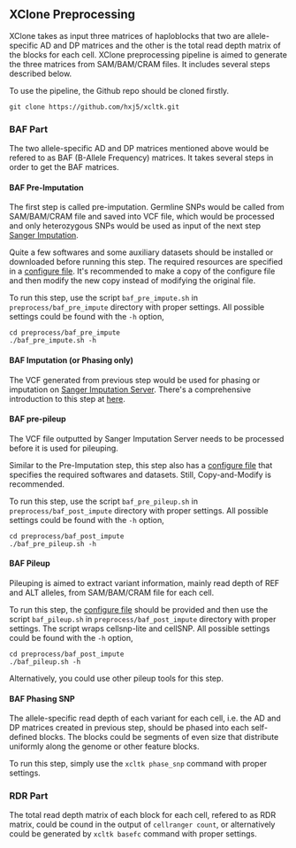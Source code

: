 ## XClone Preprocessing

XClone takes as input three matrices of haploblocks that two are allele-specific
AD and DP matrices and the other is the total read depth matrix of the blocks
for each cell. XClone preprocessing pipeline is aimed to generate the three 
matrices from SAM/BAM/CRAM files. It includes several steps described below.

To use the pipeline, the Github repo should be cloned firstly.

```shell
git clone https://github.com/hxj5/xcltk.git
```
### BAF Part

The two allele-specific AD and DP matrices mentioned above would be refered to as
BAF (B-Allele Frequency) matrices. It takes several steps in order to get the 
BAF matrices.

#### BAF Pre-Imputation

The first step is called pre-imputation. Germline SNPs would be called from 
SAM/BAM/CRAM file and saved into VCF file, which would be processed and only 
heterozygous SNPs would be used as input of the next step 
[Sanger Imputation][Sanger Server]. 

Quite a few softwares and some auxiliary datasets should be installed or downloaded 
before running this step. The required resources are specified in a 
[configure file][baf_pre_impute config]. It's recommended to make a copy of the configure 
file and then modify the new copy instead of modifying the original file. 

To run this step, use the script `baf_pre_impute.sh` in `preprocess/baf_pre_impute`
directory with proper settings. All possible settings could be found with the 
`-h` option,

```shell
cd preprocess/baf_pre_impute
./baf_pre_impute.sh -h
```

#### BAF Imputation (or Phasing only)

The VCF generated from previous step would be used for phasing or imputation on 
[Sanger Imputation Server][Sanger Server]. There's a comprehensive introduction to
this step at [here][Sanger Wiki].

#### BAF pre-pileup

The VCF file outputted by Sanger Imputation Server needs to be processed before it
is used for pileuping. 

Similar to the Pre-Imputation step, this step also has a [configure file][baf_pre_pileup config] 
that specifies the required softwares and datasets. Still, Copy-and-Modify is recommended.

To run this step, use the script `baf_pre_pileup.sh` in `preprocess/baf_post_impute` 
directory with proper settings. All possible settings could be found with the `-h` option,

```shell
cd preprocess/baf_post_impute
./baf_pre_pileup.sh -h
```

#### BAF Pileup

Pileuping is aimed to extract variant information, mainly read depth of REF and 
ALT alleles, from SAM/BAM/CRAM file for each cell.

To run this step, the [configure file][baf_pileup config] should be provided and then use 
the script `baf_pileup.sh` in `preprocess/baf_post_impute` directory with proper settings. 
The script wraps cellsnp-lite and cellSNP. All possible settings could be found with the 
`-h` option,

```shell
cd preprocess/baf_post_impute
./baf_pileup.sh -h
```

Alternatively, you could use other pileup tools for this step.

#### BAF Phasing SNP

The allele-specific read depth of each variant for each cell, i.e. the AD and DP 
matrices created in previous step, should be phased into each self-defined blocks. 
The blocks could be segments of even size that distribute uniformly along the 
genome or other feature blocks.

To run this step, simply use the `xcltk phase_snp` command with proper settings.

### RDR Part

The total read depth matrix of each block for each cell, refered to as RDR matrix,
could be cound in the output of `cellranger count`, or alternatively could be 
generated by `xcltk basefc` command with proper settings.

[baf_pre_impute config]: https://github.com/hxj5/xcltk/blob/master/preprocess/baf_pre_impute/baf_pre_impute.cfg
[Sanger Server]: https://imputation.sanger.ac.uk/
[Sanger Wiki]: https://imputation.sanger.ac.uk/?instructions=1
[baf_pre_pileup config]: https://github.com/hxj5/xcltk/blob/master/preprocess/baf_post_impute/baf_pre_pileup.cfg
[baf_pileup config]: https://github.com/hxj5/xcltk/blob/master/preprocess/baf_post_impute/baf_pileup.cfg

